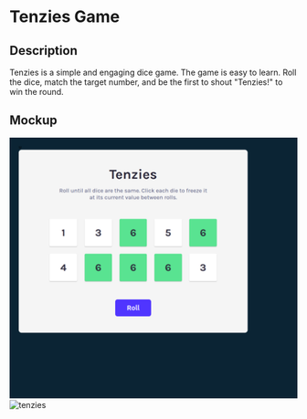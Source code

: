 # Tenzies Game
## Description

Tenzies is a simple and engaging dice game. The game is easy to learn. Roll the dice, match the target number, and be the first to shout "Tenzies!" to win the round.

## Mockup

![Tenzies](public/tenzies.png)![tenzies](https://github.com/J11tendra/Tenzies/assets/108735984/0364b577-57dd-442f-97dc-3098672b6525)

